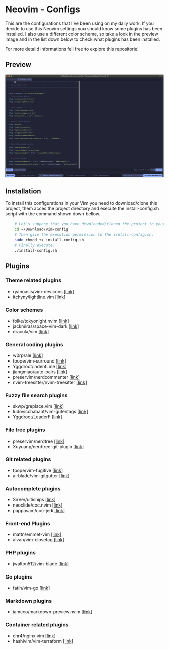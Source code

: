 # Neovim - Configs

This are the configurations that I've been using on my daily work. If you
decide to use this Neovim settings you should know some plugins has been
installed. I also use a different color scheme, so take a look in the preview
image and in the list down below to check what plugins has been installed.

For more detaild informations fell free to explore this repositorie!

## Preview

![alt_tag](image/vim-preview.png)

## Installation
To install this configurations in your Vim you need to download/clone this
project, them acces the project directory and execute the install-config.sh
script with the command shown down bellow.

```bash
	# Let's suppose that you have downloaded/cloned the project to your 'Download' folder.
	cd ~/Download/vim-config
	# Then give the execution permission to the isntall-config.sh.
	sudo chmod +x install-config.sh
	# Finally execute.
	./install-config.sh
```

## Plugins

### Theme related plugins
* ryanoasis/vim-devicons [[link]](https://github.com/ryanoasis/vim-devicons)
* itchyny/lightline.vim [[link]](https://github.com/itchyny/lightline.vim)

### Color schemes
* folke/tokyonight.nvim [[link]](https://github.com/folke/tokyonight.nvim)
* jackmiras/space-vim-dark [[link]](https://github.com/jackmiras/space-vim-dark)
* dracula/vim [[link]](https://draculatheme.com/vim)

### General coding plugins
* w0rp/ale [[link]](https://github.com/w0rp/ale)
* tpope/vim-surround [[link]](https://github.com/tpope/vim-surround)
* Yggdroot/indentLine [[link]](https://github.com/Yggdroot/indentLine)
* jiangmiao/auto-pairs [[link]](https://github.com/jiangmiao/auto-pairs)
* preservim/nerdcommenter [[link]](https://github.com/preservim/nerdcommenter)
* nvim-treesitter/nvim-treesitter [[link]](https://github.com/nvim-treesitter/nvim-treesitter)

### Fuzzy file search plugins
* skwp/greplace.vim [[link]](https://github.com/skwp/greplace.vim)
* ludovicchabant/vim-gutentags [[link]](https://github.com/ludovicchabant/vim-gutentags)
* Yggdroot/LeaderF [[link]](https://github.com/Yggdroot/LeaderF)

### File tree plugins
* preservim/nerdtree [[link]](https://github.com/preservim/nerdtree)
* Xuyuanp/nerdtree-git-plugin [[link]](https://github.com/Xuyuanp/nerdtree-git-plugin)

### Git related plugins
* tpope/vim-fugitive [[link]](https://github.com/tpope/vim-fugitive)
* airblade/vim-gitgutter [[link]](https://github.com/airblade/vim-gitgutter)

### Autocomplete plugins
* SirVer/ultisnips [[link]](https://github.com/SirVer/ultisnips)
* neoclide/coc.nvim [[link]](https://github.com/neoclide/coc.nvim)
* pappasam/coc-jedi [[link]](https://github.com/pappasam/coc-jedi)

### Front-end Plugins
* mattn/emmet-vim [[link]](https://github.com/mattn/emmet-vim)
* alvan/vim-closetag [[link]](https://github.com/alvan/vim-closetag)

### PHP plugins
* jwalton512/vim-blade [[link]](https://github.com/jwalton512/vim-blade)

### Go plugins
* fatih/vim-go [[link]](https://github.com/fatih/vim-go)

### Markdown plugins
* iamcco/markdown-preview.nvim [[link]](https://github.com/iamcco/markdown-preview.nvim)

### Container related plugins
* chr4/nginx.vim [[link]](https://github.com/chr4/nginx.vim)
* hashivim/vim-terraform [[link]](https://github.com/hashivim/vim-terraform)
